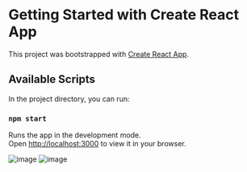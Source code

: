 # Getting Started with Create React App

This project was bootstrapped with [Create React App](https://github.com/facebook/create-react-app).

## Available Scripts

In the project directory, you can run:

### `npm start`

Runs the app in the development mode.\
Open [http://localhost:3000](http://localhost:3000) to view it in your browser.


![image](https://github.com/user-attachments/assets/6a540a6a-fc27-4963-842a-66bf79be242c)
![image](https://github.com/user-attachments/assets/5243caca-32d4-4cf0-8018-2bfb6a0ac657)

